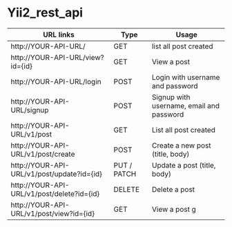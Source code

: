 # Yii2_rest_api
URL links | Type |Usage
---------|------|-----
http://YOUR-API-URL/ | GET| list all post created
http://YOUR-API-URL/view?id={id} | GET| View a post
http://YOUR-API-URL/login | POST | Login with username and password
http://YOUR-API-URL/signup | POST | Signup with username, email and password
http://YOUR-API-URL/v1/post | GET | List all post created
http://YOUR-API-URL/v1/post/create | POST | Create a new post (title, body)
http://YOUR-API-URL/v1/post/update?id={id} | PUT / PATCH | Update a post (title, body)
http://YOUR-API-URL/v1/post/delete?id={id} | DELETE | Delete a post
http://YOUR-API-URL/v1/post/view?id={id} | GET | View a post g
